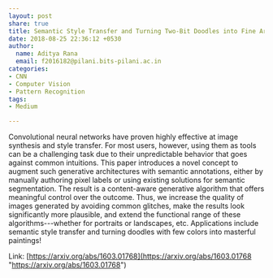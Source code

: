 ```yaml
---
layout: post
share: true
title: Semantic Style Transfer and Turning Two-Bit Doodles into Fine Artworks
date: 2018-08-25 22:36:12 +0530
author:
  name: Aditya Rana
  email: f2016182@pilani.bits-pilani.ac.in
categories:
- CNN
- Computer Vision
- Pattern Recognition
tags:
- Medium

---
```

Convolutional neural networks  have proven highly effective at image synthesis and style transfer. For most users, however, using them as tools can be a challenging task due to their unpredictable behavior that goes against common intuitions. This paper introduces a novel concept to augment such generative architectures with semantic annotations, either by manually authoring pixel labels or using existing solutions for semantic segmentation. The result is a content-aware generative algorithm that offers meaningful control over the outcome. Thus, we increase the quality of images generated by avoiding common glitches, make the results look significantly more plausible, and extend the functional range of these algorithms---whether for portraits or landscapes, etc. Applications include semantic style transfer and turning doodles with few colors into masterful paintings!  

Link: [https://arxiv.org/abs/1603.01768](https://arxiv.org/abs/1603.01768 "https://arxiv.org/abs/1603.01768")